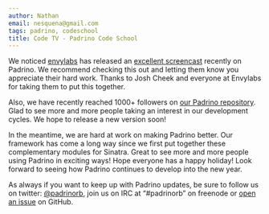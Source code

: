 ```yaml
---
author: Nathan
email: nesquena@gmail.com
tags: padrino, codeschool
title: Code TV - Padrino Code School
---
```


We noticed [envylabs](http://envylabs.com) has released an [excellent screencast](http://www.codeschool.com/code_tv) recently on Padrino. We recommend checking this out and letting them know you appreciate their hard work. Thanks to Josh Cheek and everyone at Envylabs for taking them to put this together.


Also, we have recently reached 1000+ followers on [our Padrino repository](https://github.com/padrino/padrino-framework). Glad to see more and more people taking an interest in our development cycles. We hope to release a new version soon!


In the meantime, we are hard at work on making Padrino better. Our framework has come a long way since we first put together these complementary modules for Sinatra. Great to see more and more people using Padrino in exciting ways! Hope everyone has a happy holiday! Look forward to seeing how Padrino continues to develop into the new year.


As always if you want to keep up with Padrino updates, be sure to follow us on twitter: [@padrinorb](http://twitter.com/#!/padrinorb), join us on IRC at “\#padrinorb” on freenode or [open an issue](https://github.com/padrino/padrino-framework/issues) on GitHub.

